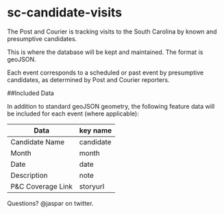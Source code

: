 # sc-candidate-visits
The Post and Courier is tracking visits to the South Carolina by known and presumptive candidates.

This is where the database will be kept and maintained. The format is geoJSON.

Each event corresponds to a scheduled or past event by presumptive candidates, as determined by Post and Courier reporters.

##Included Data

In addition to standard geoJSON geometry, the following feature data will be included for each event (where applicable):

Data              | key name
------------------|---------------
Candidate Name    | candidate
Month             | month
Date              | date
Description       | note
P&C Coverage Link | storyurl

Questions? @jaspar on twitter.
